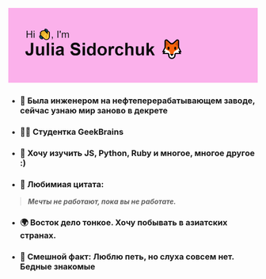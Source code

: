 ![](https://github.com/JuliSid/JuliSid/blob/main/header.png)


- ### 💼 Была инженером на нефтеперерабатывающем заводе, сейчас узнаю мир заново в декрете

- ### 👩‍🎓 Студентка GeekBrains

- ### 🤔 Хочу изучить JS, Python, Ruby и многое, многое другое :)

- ### 💬 Любимиая цитата:

> **_Мечты не работают, пока вы не работате._**

- ### 🌍 Восток дело тонкое. Хочу побывать в азиатских странах.

- ### 🙉 Смешной факт: Люблю петь, но слуха совсем нет. Бедные знакомые



